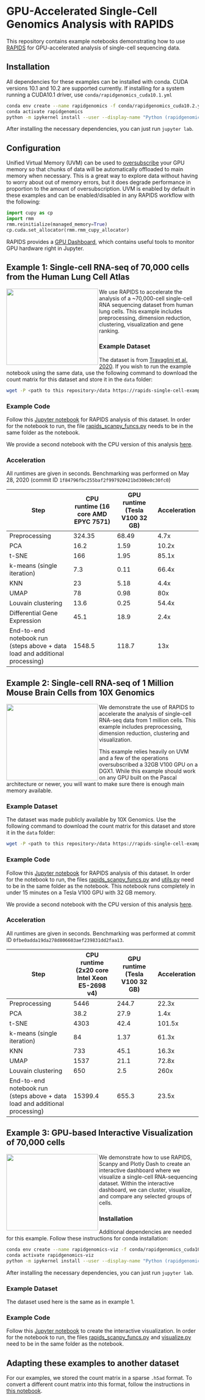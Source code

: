 # GPU-Accelerated Single-Cell Genomics Analysis with RAPIDS

This repository contains example notebooks demonstrating how to use [RAPIDS](https://www.rapids.ai) for GPU-accelerated analysis of single-cell sequencing data.

## Installation 

All dependencies for these examples can be installed with conda. CUDA versions 10.1 and 10.2 are supported currently. If installing for a system running a CUDA10.1 driver, use `conda/rapidgenomics_cuda10.1.yml`

```bash
conda env create --name rapidgenomics -f conda/rapidgenomics_cuda10.2.yml
conda activate rapidgenomics
python -m ipykernel install --user --display-name "Python (rapidgenomics)"
```

After installing the necessary dependencies, you can just run `jupyter lab`.

## Configuration


Unified Virtual Memory (UVM) can be used to [oversubscribe](https://developer.nvidia.com/blog/beyond-gpu-memory-limits-unified-memory-pascal/) your GPU memory so that chunks of data will be automatically offloaded to main memory when necessary. This is a great way to explore data without having to worry about out of memory errors, but it does degrade performance in proportion to the amount of oversubscription. UVM is enabled by default in these examples and can be enabled/disabled in any RAPIDS workflow with the following:
```python
import cupy as cp
import rmm
rmm.reinitialize(managed_memory=True)
cp.cuda.set_allocator(rmm.rmm_cupy_allocator)
```

RAPIDS provides a [GPU Dashboard](https://medium.com/rapids-ai/gpu-dashboards-in-jupyter-lab-757b17aae1d5), which contains useful tools to monitor GPU hardware right in Jupyter. 

## Example 1: Single-cell RNA-seq of 70,000 cells from the Human Lung Cell Atlas

<img align="left" width="240" height="200" src="https://github.com/avantikalal/rapids-single-cell-examples/blob/alal/1mil/images/70k_lung.png?raw=true">

We use RAPIDS to accelerate the analysis of a ~70,000-cell single-cell RNA sequencing dataset from human lung cells. This example includes preprocessing, dimension reduction, clustering, visualization and gene ranking. 

### Example Dataset

The dataset is from [Travaglini et al. 2020](https://www.biorxiv.org/content/10.1101/742320v2). If you wish to run the example notebook using the same data, use the following command to download the count matrix for this dataset and store it in the `data` folder:

```bash
wget -P <path to this repository>/data https://rapids-single-cell-examples.s3.us-east-2.amazonaws.com/krasnow_hlca_10x_UMIs.sparse.h5ad
```

### Example Code

Follow this [Jupyter notebook](notebooks/hlca_lung_gpu_analysis.ipynb) for RAPIDS analysis of this dataset. In order for the notebook to run, the file [rapids_scanpy_funcs.py](notebooks/rapids_scanpy_funcs.py) needs to be in the same folder as the notebook.

We provide a second notebook with the CPU version of this analysis [here](notebooks/hlca_lung_cpu_analysis.ipynb).

### Acceleration

All runtimes are given in seconds.
Benchmarking was performed on May 28, 2020 (commit ID `1f84796fbc255baf2f997920421bd300e0c30fc0`)

| Step                         | CPU runtime (16 core AMD EPYC 7571) | GPU runtime (Tesla V100 32 GB) | Acceleration |
|------------------------------|-------------------------------------|--------------------------------|--------------|
| Preprocessing                | 324.35                              | 68.49                          | 4.7x         |
| PCA                          | 16.2                                | 1.59                           | 10.2x        |
| t-SNE                        | 166                                 | 1.95                           | 85.1x        |
| k-means (single iteration)   | 7.3                                 | 0.11                           | 66.4x        |
| KNN                          | 23                                  | 5.18                           | 4.4x         |
| UMAP                         | 78                                  | 0.98                           | 80x          |
| Louvain clustering           | 13.6                                | 0.25                           | 54.4x        |
| Differential Gene Expression | 45.1                                | 18.9                           | 2.4x         |
| End-to-end notebook run<br>(steps above + data load and additional processing)      | 1548.5                              | 118.7                          | 13x          |


## Example 2: Single-cell RNA-seq of 1 Million Mouse Brain Cells from 10X Genomics

<img align="left" width="240" height="200" src="https://github.com/avantikalal/rapids-single-cell-examples/blob/alal/1mil/images/1M_brain.png?raw=true">

We demonstrate the use of RAPIDS to accelerate the analysis of single-cell RNA-seq data from 1 million cells. This example includes preprocessing, dimension reduction, clustering and visualization.

This example relies heavily on UVM and a few of the operations oversubscribed a 32GB V100 GPU on a DGX1. While this example should work on any GPU built on the Pascal architecture or newer, you will want to make sure there is enough main memory available.

### Example Dataset

The dataset was made publicly available by 10X Genomics. Use the following command to download the count matrix for this dataset and store it in the `data` folder:

```bash
wget -P <path to this repository>/data https://rapids-single-cell-examples.s3.us-east-2.amazonaws.com/1M_brain_cells_10X.sparse.h5ad
```

### Example Code

Follow this [Jupyter notebook](notebooks/1M_brain_gpu_analysis_uvm.ipynb) for RAPIDS analysis of this dataset. In order for the notebook to run, the files [rapids_scanpy_funcs.py](notebooks/rapids_scanpy_funcs.py) and [utils.py](notebooks/utils.py) need to be in the same folder as the notebook. This notebook runs completely in under 15 minutes on a Tesla V100 GPU with 32 GB memory.

We provide a second notebook with the CPU version of this analysis [here](notebooks/1M_brain_cpu_analysis.ipynb).

### Acceleration

All runtimes are given in seconds.
Benchmarking was performed at commit ID `0fbe0adda19da278d806603aef239831dd2faa13`.

| Step                         | CPU runtime <br>(2x20 core Intel Xeon E5-2698 v4) | GPU runtime (Tesla V100 32 GB) | Acceleration |
|------------------------------|-------------------------------------|--------------------------------|--------------|
| Preprocessing                | 5446                                | 244.7                          | 22.3x        |
| PCA                          | 38.2                                | 27.9                           | 1.4x         |
| t-SNE                        | 4303                                | 42.4                           | 101.5x       |
| k-means (single iteration)   | 84                                  | 1.37                           | 61.3x        |
| KNN                          | 733                                 | 45.1                           | 16.3x        |
| UMAP                         | 1537                                | 21.1                           | 72.8x        |
| Louvain clustering           | 650                                 | 2.5                            | 260x         |
| End-to-end notebook run<br>(steps above + data load and additional processing)      | 15399.4                             | 655.3                          | 23.5x        |

## Example 3: GPU-based Interactive Visualization of 70,000 cells

<img align="left" width="240" height="200" src="https://github.com/avantikalal/rapids-single-cell-examples/blob/visualization/images/dashboard_2.png?raw=true">

We demonstrate how to use RAPIDS, Scanpy and Plotly Dash to create an interactive dashboard where we visualize a single-cell RNA-sequencing dataset. Within the interactive dashboard, we can cluster, visualize, and compare any selected groups of cells.

### Installation

Additional dependencies are needed for this example. Follow these instructions for conda installation:

```bash
conda env create --name rapidgenomics-viz -f conda/rapidgenomics_cuda10.2.viz.yml
conda activate rapidgenomics-viz
python -m ipykernel install --user --display-name "Python (rapidgenomics-viz)"
```

After installing the necessary dependencies, you can just run `jupyter lab`.

### Example Dataset

The dataset used here is the same as in example 1.

### Example Code

Follow this [Jupyter notebook](notebooks/hlca_lung_gpu_analysis-visualization.ipynb) to create the interactive visualization. In order for the notebook to run, the files [rapids_scanpy_funcs.py](notebooks/rapids_scanpy_funcs.py) and [visualize.py](notebooks/visualize.py) need to be in the same folder as the notebook.


## Adapting these examples to another dataset

For our examples, we stored the count matrix in a sparse `.h5ad` format. To convert a different count matrix into this format, follow the instructions in [this notebook](notebooks/csv_to_h5ad.ipynb).
